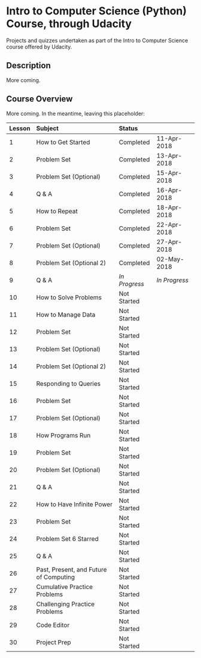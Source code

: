 # Intro to Computer Science (Python) Course, through Udacity

Projects and quizzes undertaken as part of the Intro to Computer Science course offered by Udacity.

## Description

More coming.

## Course Overview

More coming.  In the meantime, leaving this placeholder:

| Lesson| Subject                      | Status          |               | 
|:------------|:-----------------------------|:-------------|:---------------|
|   1   | How to Get Started              | Completed    |  11-Apr-2018  |
|   2   | Problem Set                     | Completed    |  13-Apr-2018  |
|   3   | Problem Set (Optional)          | Completed    |  15-Apr-2018  | 
|   4   | Q & A                           | Completed    |  16-Apr-2018  |
|   5   | How to Repeat                   | Completed    |  18-Apr-2018  | 
|   6   | Problem Set                     | Completed    |  22-Apr-2018  |
|   7   | Problem Set (Optional)          | Completed    |  27-Apr-2018  | 
|   8   | Problem Set (Optional 2)        | Completed    |  02-May-2018  | 
|   9   | Q & A                           | _In Progress_| _In Progress_ |
|  10   | How to Solve Problems           | Not Started  |               |
|  11   | How to Manage Data              | Not Started  |               |
|  12   | Problem Set                     | Not Started  |               | 
|  13   | Problem Set (Optional)          | Not Started  |               |
|  14   | Problem Set (Optional 2)        | Not Started  |               |
|  15   | Responding to Queries           | Not Started  |               |
|  16   | Problem Set                     | Not Started  |               | 
|  17   | Problem Set (Optional)          | Not Started  |               | 
|  18   | How Programs Run                | Not Started  |               |    
|  19   | Problem Set                     | Not Started  |               | 
|  20   | Problem Set (Optional)          | Not Started  |               | 
|  21   | Q & A                           | Not Started  |               |  
|  22   | How to Have Infinite Power      | Not Started  |               |
|  23   | Problem Set                     | Not Started  |               | 
|  24   | Problem Set 6 Starred           | Not Started  |               | 
|  25   | Q & A                           | Not Started  |               |
|  26   | Past, Present, and Future of Computing  | Not Started  |               | 
|  27   | Cumulative Practice Problems    | Not Started  |               | 
|  28   | Challenging Practice Problems   | Not Started  |               |
|  29   | Code Editor                     | Not Started  |               | 
|  30   | Project Prep                    | Not Started  |               | 

#### 
